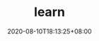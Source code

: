 ---
title: "learn"
date: 2020-08-10T18:13:25+08:00 
categories: 
        - learn 
tags: 
        - learn 
---